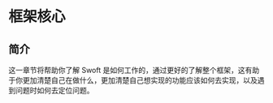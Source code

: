 # 框架核心

## 简介
这一章节将帮助你了解 Swoft 是如何工作的，通过更好的了解整个框架，这有助于你更加清楚自己在做什么，更加清楚自己想实现的功能应该如何去实现，以及遇到问题时如何去定位问题。